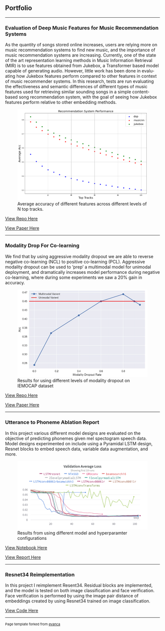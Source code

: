 ## Portfolio

---

### Evaluation of Deep Music Features for Music Recommendation Systems
As the quantity of songs stored online increases, users are relying more on music recommendation systems to find new music, and the importance of music recommendation systems are increasing. Currently, one of the state of the art representation learning methods in Music Information Retrieval (MIR) is to use features obtained from Jukebox, a Transformer based model capable of generating audio. However, little work has been done in evalu- ating how Jukebox features perform compared to other features in context of music recommender systems. In this research, tests are run evaluating the effectiveness and semantic differences of different types of music features used for retrieving similar sounding songs in a simple content-based song recommendation system, with the goal of seeing how Jukebox features perform relative to other embedding methods.

<figure>
  <img src="images/rec_perf.png?raw=true"/>
  <figcaption> Average accuracy of different features across different levels of N top tracks.</figcaption>
</figure>



[View Repo Here](https://github.com/nmagal/deep_music_embeddings_for_rec_sys)

[View Paper Here](https://drive.google.com/file/d/1IcAgyNX-oLxC7kDvxPVWbWh5sM9bhdF3/view?usp=share_link)

---
### Modality Drop For Co-learning

We find that by using aggressive modality dropout we are able to reverse negative co-learning (NCL) to positive co-learning (PCL). Aggressive modality dropout can be used to ’prep’ a multimodal model for unimodal deployment, and dramatically increases model performance during negative co-learning, where during some experiments we saw a 20% gain in accuracy.

<figure>
  <img src="images/res_iemo.png?raw=true"/>
  <figcaption> Results for using different levels of modality dropout on IEMOCAP dataset</figcaption>
</figure>


[View Repo Here](https://github.com/nmagal/modality_drop_for_colearning)

[View Paper Here](https://drive.google.com/file/d/1eh_gAMi15dxSTqfn4n0RKp-PfGv-n00P/view?usp=share_link)

---
### Utterance to Phoneme Ablation Report

In this project various different model designs are evaluated on the objective of predicting phonemes given mel spectogram speech data. Model designs experimented on include using a Pyramidal LSTM design, Resnet blocks to embed speech data, variable data augmentation, and more.

<figure>
  <img src="images/W&B Chart 12_12_2022, 7_27_29 PM.png?raw=true"/>
  <figcaption> Results from using different model and hyperparamter configurations</figcaption>
</figure>

[View Notebook Here](https://github.com/nmagal/Assignments/blob/master/Intro%20to%20Deep%20Learning/pytorch/utterance_LSTMs/UtterancetoPhoneme.ipynb)

[View Report Here](https://drive.google.com/file/d/1SGtxrw3Toegvvvt5v63CBGdJLN68iB4d/view)

---
### Resnet34 Reimplementation

In this project I reimplement Resent34. Residual blocks are implemented, and the model is tested on both image classification and face verification. Face verification is performed by using the image pair distance of embeddings created by using Resnet34 trained on image classification.

[View Code Here](https://github.com/nmagal/Assignments/tree/master/Intro%20to%20Deep%20Learning/pytorch/resnet)

---
<p style="font-size:11px">Page template forked from <a href="https://github.com/evanca/quick-portfolio">evanca</a></p>
<!-- Remove above link if you don't want to attibute -->
